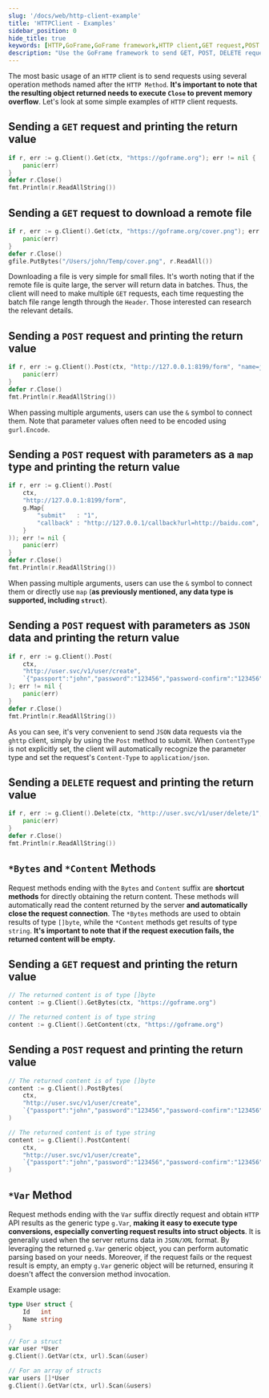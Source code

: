 ```yaml
---
slug: '/docs/web/http-client-example'
title: 'HTTPClient - Examples'
sidebar_position: 0
hide_title: true
keywords: [HTTP,GoFrame,GoFrame framework,HTTP client,GET request,POST request,JSON data,DELETE request,ghttp client,network request]
description: "Use the GoFrame framework to send GET, POST, DELETE requests through basic HTTP client operations and process the return values. This article also discusses how to send JSON data with the POST method, use multiple parameters, and map type parameters for requests. Additionally, it provides a brief introduction to *Bytes, *Content, and *Var methods to help developers handle HTTP requests and responses more conveniently."
---
```


The most basic usage of an `HTTP` client is to send requests using several operation methods named after the `HTTP Method`. **It's important to note that the resulting object returned needs to execute `Close` to prevent memory overflow**. Let's look at some simple examples of `HTTP` client requests.

## Sending a `GET` request and printing the return value

```go
if r, err := g.Client().Get(ctx, "https://goframe.org"); err != nil {
    panic(err)
}
defer r.Close()
fmt.Println(r.ReadAllString())
```

## Sending a `GET` request to download a remote file

```go
if r, err := g.Client().Get(ctx, "https://goframe.org/cover.png"); err != nil {
    panic(err)
}
defer r.Close()
gfile.PutBytes("/Users/john/Temp/cover.png", r.ReadAll())
```

Downloading a file is very simple for small files. It's worth noting that if the remote file is quite large, the server will return data in batches. Thus, the client will need to make multiple `GET` requests, each time requesting the batch file range length through the `Header`. Those interested can research the relevant details.

## Sending a `POST` request and printing the return value

```go
if r, err := g.Client().Post(ctx, "http://127.0.0.1:8199/form", "name=john&age=18"); err != nil {
    panic(err)
}
defer r.Close()
fmt.Println(r.ReadAllString())
```

When passing multiple arguments, users can use the `&` symbol to connect them. Note that parameter values often need to be encoded using `gurl.Encode`.

## Sending a `POST` request with parameters as a `map` type and printing the return value

```go
if r, err := g.Client().Post(
    ctx,
    "http://127.0.0.1:8199/form",
    g.Map{
        "submit"   : "1",
        "callback" : "http://127.0.0.1/callback?url=http://baidu.com",
    }
)); err != nil {
    panic(err)
}
defer r.Close()
fmt.Println(r.ReadAllString())
```

When passing multiple arguments, users can use the `&` symbol to connect them or directly use `map` (**as previously mentioned, any data type is supported, including `struct`**).

## Sending a `POST` request with parameters as `JSON` data and printing the return value

```go
if r, err := g.Client().Post(
    ctx,
    "http://user.svc/v1/user/create",
    `{"passport":"john","password":"123456","password-confirm":"123456"}`,
); err != nil {
    panic(err)
}
defer r.Close()
fmt.Println(r.ReadAllString())
```

As you can see, it's very convenient to send `JSON` data requests via the `ghttp` client, simply by using the `Post` method to submit. When `ContentType` is not explicitly set, the client will automatically recognize the parameter type and set the request's `Content-Type` to `application/json`.

## Sending a `DELETE` request and printing the return value

```go
if r, err := g.Client().Delete(ctx, "http://user.svc/v1/user/delete/1", "10000"); err != nil {
    panic(err)
}
defer r.Close()
fmt.Println(r.ReadAllString())
```

## `*Bytes` and `*Content` Methods

Request methods ending with the `Bytes` and `Content` suffix are **shortcut methods** for directly obtaining the return content. These methods will automatically read the content returned by the server **and automatically close the request connection**. The `*Bytes` methods are used to obtain results of type `[]byte`, while the `*Content` methods get results of type `string`. **It's important to note that if the request execution fails, the returned content will be empty.**

## Sending a `GET` request and printing the return value

```go
// The returned content is of type []byte
content := g.Client().GetBytes(ctx, "https://goframe.org")
```

```go
// The returned content is of type string
content := g.Client().GetContent(ctx, "https://goframe.org")
```

## Sending a `POST` request and printing the return value

```go
// The returned content is of type []byte
content := g.Client().PostBytes(
    ctx,
    "http://user.svc/v1/user/create",
    `{"passport":"john","password":"123456","password-confirm":"123456"}`,
)
```

```go
// The returned content is of type string
content := g.Client().PostContent(
    ctx,
    "http://user.svc/v1/user/create",
    `{"passport":"john","password":"123456","password-confirm":"123456"}`,
)
```

## `*Var` Method

Request methods ending with the `Var` suffix directly request and obtain `HTTP` API results as the generic type `g.Var`, **making it easy to execute type conversions, especially converting request results into struct objects**. It is generally used when the server returns data in `JSON/XML` format. By leveraging the returned `g.Var` generic object, you can perform automatic parsing based on your needs. Moreover, if the request fails or the request result is empty, an empty `g.Var` generic object will be returned, ensuring it doesn't affect the conversion method invocation.

Example usage:

```go
type User struct {
    Id   int
    Name string
}
```

```go
// For a struct
var user *User
g.Client().GetVar(ctx, url).Scan(&user)
```

```go
// For an array of structs
var users []*User
g.Client().GetVar(ctx, url).Scan(&users)
```